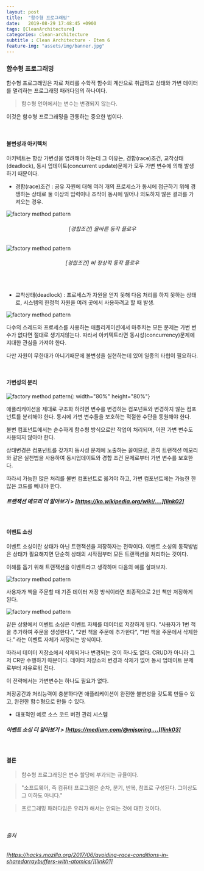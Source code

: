 ```yaml
---
layout: post
title:  "함수형 프로그래밍"
date:   2019-08-29 17:48:45 +0900
tags: [CleanArchitecture]
categories: clean-architecture
subtitle : Clean Architecture - Item 6
feature-img: "assets/img/banner.jpg"
---
```

### 함수형 프로그래밍
함수형 프로그래밍은 자료 처리를 수학적 함수의 계산으로 취급하고 상태와 가변 데이터를 멀리하는 프로그래밍 패러다임의 하나이다.
> 함수형 언어에서는 변수는 변경되지 않는다. 

이것은 함수형 프로그래밍을 관통하는 중요한 법이다.

<br>

#### 불변성과 아키텍처

아키텍트는 항상 가변성을 염려해야 하는데 그 이유는, 
경합(race)조건, 교착상태(deadlock), 동시 업데이트(concurrent update)문제가 모두 가변 변수에 의해 발생하기 때문이다.

- 경합(race)조건 : 공유 자원에 대해 여러 개의 프로세스가 동시에 접근하기 위해 경쟁하는 상태로 둘 이상의 입력이나 조작이 동시에 일어나 의도하지 않은 결과를 가져오는 경우.

![factory method pattern](/assets/images/post/191012/(8).png) 

###### <center> [경합조건] 올바른 동작 플로우 </center>

![factory method pattern](/assets/images/post/191012/(9).png) 

###### <center> [경합조건] 비 정상적 동작 플로우 </center>

<br>

- 교착상태(deadlock) : 프로세스가 자원을 얻지 못해 다음 처리를 하지 못하는 상태로, 시스템의 한정적 자원을 여러 곳에서 사용하려고 할 때 발생.

![factory method pattern](/assets/images/post/191012/(7).png) 

다수의 스레드와 프로세스를 사용하는 애플리케이션에서 마주치는 모든 문제는 가변 변수가 없다면 절대로 생기지않는다.
따라서 아키텍트라면 동시성(concurrency)문제에 지대한 관심을 가져야 한다.

다만 자원이 무한대가 아니기때문에 불변성을 실현하는데 있어 일종의 타협이 필요하다.

<br>

#### 가변성의 분리

![factory method pattern](/assets/images/post/191012/(27).png){: width="80%" height="80%"}

애플리케이션을 제대로 구조화 하려면 변수를 변경하는 컴포넌트와 변경하지 않는 컴포넌트를 분리해야 한다. 동시에 가변 변수들을 보호하는 적절한 수단을 동원해야 한다.

불변 컴포넌트에서는 순수하게 함수형 방식으로만 작업이 처리되며, 어떤 가변 변수도 사용되지 않아야 한다. 

상태변경은 컴포넌트를 갖가지 동시성 문제에 노출하는 꼴이므로, 흔히 트랜잭션 메모리와 같은 실천법을 사용하여 동시업데이트와 경합 조건 문제로부터 가변 변수를 보호한다.  

따라서 가능한 많은 처리를 불변 컴포넌트로 옮겨야 하고, 가변 컴포넌트에는 가능한 한 많은 코드를 빼내야 한다.




##### 트랜잭션 메모리 더 알아보기 > [https://ko.wikipedia.org/wiki/....][link02] <br/>
[link02]: https://ko.wikipedia.org/wiki/%EC%86%8C%ED%94%84%ED%8A%B8%EC%9B%A8%EC%96%B4_%ED%8A%B8%EB%9E%9C%EC%9E%AD%EC%85%94%EB%84%90_%EB%A9%94%EB%AA%A8%EB%A6%AC

<br>


#### 이벤트 소싱

이벤트 소싱이란 상태가 아닌 트랜잭션을 저장하자는 전략이다. 이벤트 소싱의 동작방법은 상태가 필요해지면 단순히 상태의 시작점부터 모든 트랜잭션을 처리하는 것이다. 

이해를 돕기 위해 트랜잭션을 이벤트라고 생각하며 다음의 예를 살펴보자.

![factory method pattern](/assets/images/post/191012/(28).png)

사용자가 책을 주문할 때 기존 데이터 저장 방식이라면 최종적으로 2번 책만 저장하게 된다.

![factory method pattern](/assets/images/post/191012/(29).png)

같은 상황에서 이벤트 소싱은 이벤트 자체를 데이터로 저장하게 된다. “사용자가 1번 책을 추가하여 주문을 생성한다.”, “2번 책을 주문에 추가한다”, “1번 책을 주문에서 삭제한다.” 라는 이벤트 자체가 저장되는 방식이다.

따라서 데이터 저장소에서 삭제되거나 변경되는 것이 하나도 없다. CRUD가 아니라 그저 CR만 수행하기 때문이다. 데이터 저장소의 변경과 삭제가 없어 동시 업데이트 문제로부터 자유로워 진다.

이 전략에서는 가변변수는 하나도 필요가 없다.

저장공간과 처리능력이 충분하다면 애플리케이션이 완전한 불변성을 갖도록 만들수 있고, 완전한 함수형으로 만들 수 있다.

- 대표적인 예로 소스 코드 버전 관리 시스템

##### 이벤트 소싱 더 알아보기 > [https://medium.com/@mjspring....][link03] <br/>
[link03]: https://medium.com/@mjspring/%EC%9D%B4%EB%B2%A4%ED%8A%B8-%EC%86%8C%EC%8B%B1-event-sourcing-%EA%B0%9C%EB%85%90-50029f50f78c


<br>

#### 결론

> 함수형 프로그래밍은 변수 할당에 부과되는 규율이다.

> "소프트웨어, 즉 컴퓨터 프로그렘은 순차, 분기, 반복, 참조로 구성된다. 그이상도 그 이하도 아니다."

> 프로그래밍 패러다임은 우리가 해서는 안되는 것에 대한 것이다.

<br>

###### 출처 <br/>

###### [https://hacks.mozilla.org/2017/06/avoiding-race-conditions-in-sharedarraybuffers-with-atomics/][link01] <br/>
[link01]: https://hacks.mozilla.org/2017/06/avoiding-race-conditions-in-sharedarraybuffers-with-atomics/


